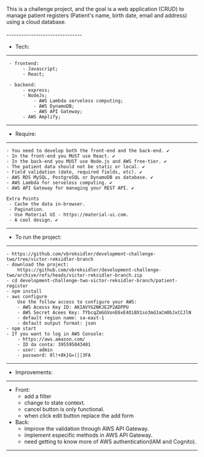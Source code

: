 <div>
  This is a challenge project, and the goal is a web application (CRUD) to manage patient registers (Patient's name, birth date, email and address) using a cloud database.

 </div>

 <br>
 -------------------------------
 
 - Tech:

 ------------------------------
	 - frontend: 
		  - Javascript;
		  - React;
		  
	 - backend:
		  - express;
		  - NodeJs;
          	  - AWS Lambda serveless computing;
          	  - AWS DynamoDB;
         	  - AWS API Gateway;
		  - AWS Amplify;
-------------------------------

- Require: 

-------------------------------

	- You need to develop both the front-end and the back-end. ✔️
	- In the front-end you MUST use React. ✔️
	- In the back-end you MUST use Node.js and AWS free-tier. ✔️
	- The patient data should not be static or local. ✔️
	- Field validation (date, required fields, etc). ✔️
	- AWS RDS MySQL, PostgreSQL or DynamoDB as database. ✔️
	- AWS Lambda for serveless computing. ✔️
	- AWS API Gateway for managing your REST API. ✔️

	Extra Points
	 - Cache the data in-browser.
	 - Pagination.
	 - Use Material UI - https://material-ui.com.
	 - A cool design. ✔️
-------------------------------

- To run the project: 

-------------------------------
	- https://github.com/vbreksidler/development-challenge-two/tree/victor-reksidler-branch
	- download the project:
		https://github.com/vbreksidler/development-challenge-two/archive/refs/heads/victor-reksidler-branch.zip
	- cd development-challenge-two-victor-reksidler-branch/patient-register
	- npm install
	- aws configure
		Use the follow access to configure your AWS:
		- AWS Acesss Key ID: AKIAVYG2NKJE2P2ADPPU
		- AWS Secret Acees Key: TYbcqZmGGVonE6xE4OiBX1so3mdJaCm0bJxCCJlN
		- default region name: sa-east-1
		- default output format: json	
	- npm start
	- If you want to log in AWS Console: 
		- https://aws.amazon.com/
		- ID da conta: 395595043401
		- user: admin
		- password: 0l!+8k}G=(||3FA

-------------------------------

- Improvements:

-------------------------------
- Front:
	- add a filter
	- change to state context.
	- cancel button is only functional.
	- when click edit button replace the add form
- Back:
	- improve the validation through AWS API Gateway.
	- implement especific methods in AWS API Gateway.
	- need getting to know more of AWS authentication(IAM and Cognito).
-------------------------------
